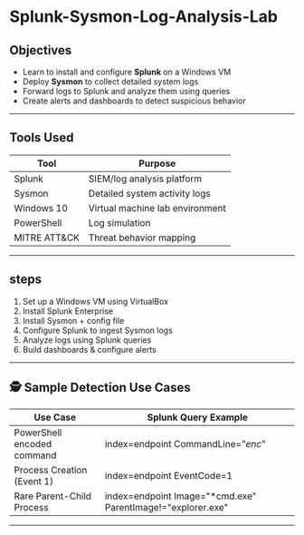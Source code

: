 # Splunk-Sysmon-Log-Analysis-Lab

##  Objectives

- Learn to install and configure **Splunk** on a Windows VM
- Deploy **Sysmon** to collect detailed system logs
- Forward logs to Splunk and analyze them using queries
- Create alerts and dashboards to detect suspicious behavior

---

##  Tools Used

| Tool      | Purpose                        |
|-----------|--------------------------------|
| Splunk    | SIEM/log analysis platform     |
| Sysmon    | Detailed system activity logs  |
| Windows 10| Virtual machine lab environment|
| PowerShell| Log simulation                 |
| MITRE ATT&CK| Threat behavior mapping      |

---

## steps

1. Set up a Windows VM using VirtualBox
2. Install Splunk Enterprise 
3. Install Sysmon + config file
4. Configure Splunk to ingest Sysmon logs
5. Analyze logs using Splunk queries
6. Build dashboards & configure alerts

---

## 🕵️ Sample Detection Use Cases

| Use Case                    | Splunk Query Example |
|-----------------------------|----------------------|
| PowerShell encoded command  | index=endpoint CommandLine="*enc*" |
| Process Creation (Event 1)  | index=endpoint EventCode=1 |
| Rare Parent-Child Process   | index=endpoint Image="*cmd.exe" ParentImage!="explorer.exe" |

---
